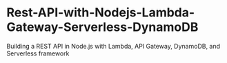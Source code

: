 # Rest-API-with-Nodejs-Lambda-Gateway-Serverless-DynamoDB
Building a REST API in Node.js with Lambda, API Gateway, DynamoDB, and Serverless framework

